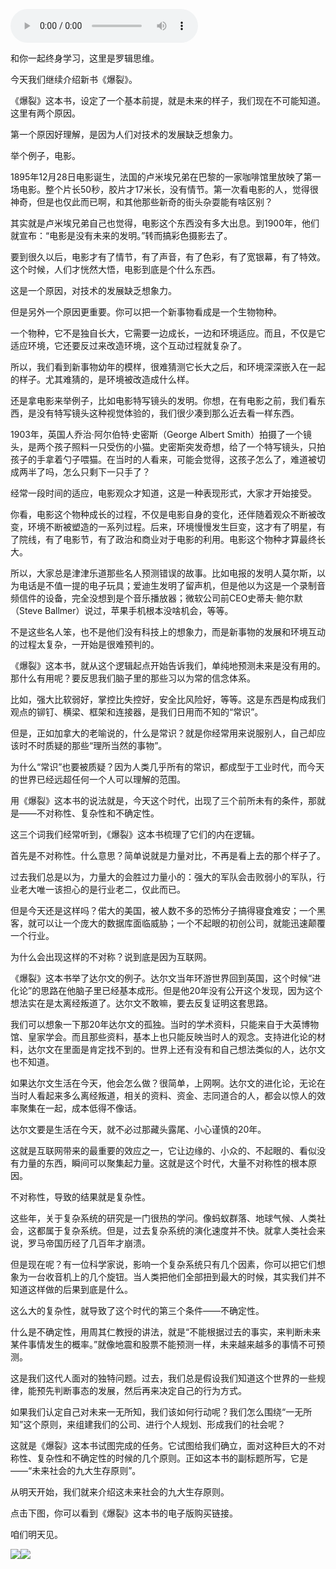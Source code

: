 <audio src="http://igetoss.cdn.igetget.com/mp3/201710/09/201710092033350914848954.mp3" controls="controls">您的浏览器不支持 audio 标签。</audio><p>和你一起终身学习，这里是罗辑思维。</p><p>今天我们继续介绍新书《爆裂》。</p><p>《爆裂》这本书，设定了一个基本前提，就是未来的样子，我们现在不可能知道。这里有两个原因。</p><p>第一个原因好理解，是因为人们对技术的发展缺乏想象力。</p><p>举个例子，电影。</p><p>1895年12月28日电影诞生，法国的卢米埃兄弟在巴黎的一家咖啡馆里放映了第一场电影。整个片长50秒，胶片才17米长，没有情节。第一次看电影的人，觉得很神奇，但是也仅此而已啊，和其他那些新奇的街头杂耍能有啥区别？</p><p>其实就是卢米埃兄弟自己也觉得，电影这个东西没有多大出息。到1900年，他们就宣布：“电影是没有未来的发明。”转而搞彩色摄影去了。</p><p>要到很久以后，电影才有了情节，有了声音，有了色彩，有了宽银幕，有了特效。这个时候，人们才恍然大悟，电影到底是个什么东西。</p><p>这是一个原因，对技术的发展缺乏想象力。</p><p>但是另外一个原因更重要。你可以把一个新事物看成是一个生物物种。</p><p>一个物种，它不是独自长大，它需要一边成长，一边和环境适应。而且，不仅是它适应环境，它还要反过来改造环境，这个互动过程就复杂了。</p><p>所以，我们看到新事物幼年的模样，很难猜测它长大之后，和环境深深嵌入在一起的样子。尤其难猜的，是环境被改造成什么样。&nbsp;</p><p>还是拿电影来举例子，比如电影特写镜头的发明。你想，在有电影之前，我们看东西，是没有特写镜头这种视觉体验的，我们很少凑到那么近去看一样东西。</p><p>1903年，英国人乔治·阿尔伯特·史密斯（George Albert Smith）拍摄了一个镜头，是两个孩子照料一只受伤的小猫。史密斯突发奇想，给了一个特写镜头，只拍孩子的手拿着勺子喂猫。在当时的人看来，可能会觉得，这孩子怎么了，难道被切成两半了吗，怎么只剩下一只手了？</p><p>经常一段时间的适应，电影观众才知道，这是一种表现形式，大家才开始接受。</p><p>你看，电影这个物种成长的过程，不仅是电影自身的变化，还伴随着观众不断被改变，环境不断被塑造的一系列过程。后来，环境慢慢发生巨变，这才有了明星，有了院线，有了电影节，有了政治和商业对于电影的利用。电影这个物种才算最终长大。</p><p>所以，大家总是津津乐道那些名人预测错误的故事。比如电报的发明人莫尔斯，以为电话是不值一提的电子玩具；爱迪生发明了留声机，但是他以为这是一个录制音频信件的设备，完全没想到是个音乐播放器；微软公司前CEO史蒂夫·鲍尔默（Steve Ballmer）说过，苹果手机根本没啥机会，等等。</p><p>不是这些名人笨，也不是他们没有科技上的想象力，而是新事物的发展和环境互动的过程太复杂，一开始是很难预判的。</p><p>《爆裂》这本书，就从这个逻辑起点开始告诉我们，单纯地预测未来是没有用的。那什么有用呢？要反思我们脑子里的那些习以为常的信念体系。</p><p>比如，强大比软弱好，掌控比失控好，安全比风险好，等等。这是东西是构成我们观点的铆钉、横梁、框架和连接器，是我们日用而不知的“常识”。</p><p>但是，正如加拿大的老喻说的，什么是常识？就是你经常用来说服别人，自己却应该时不时质疑的那些“理所当然的事物”。</p><p>为什么“常识”也要被质疑？因为人类几乎所有的常识，都成型于工业时代，而今天的世界已经远超任何一个人可以理解的范围。</p><p>用《爆裂》这本书的说法就是，今天这个时代，出现了三个前所未有的条件，那就是——不对称性、复杂性和不确定性。</p><p>这三个词我们经常听到，《爆裂》这本书梳理了它们的内在逻辑。</p><p>首先是不对称性。什么意思？简单说就是力量对比，不再是看上去的那个样子了。</p><p>过去我们总是以为，力量大的会胜过力量小的：强大的军队会击败弱小的军队，行业老大唯一该担心的是行业老二，仅此而已。</p><p>但是今天还是这样吗？偌大的美国，被人数不多的恐怖分子搞得寝食难安；一个黑客，就可以让一个庞大的数据库面临威胁；一个不起眼的初创公司，就能迅速颠覆一个行业。</p><p>为什么会出现这样的不对称？说到底是因为互联网。</p><p>《爆裂》这本书举了达尔文的例子。达尔文当年环游世界回到英国，这个时候“进化论”的思路在他脑子里已经基本成形。但是他20年没有公开这个发现，因为这个想法实在是太离经叛道了。达尔文不敢嘛，要去反复证明这套思路。</p><p>我们可以想象一下那20年达尔文的孤独。当时的学术资料，只能来自于大英博物馆、皇家学会。而且那些资料，基本上也只能反映当时人的观念。支持进化论的材料，达尔文在里面是肯定找不到的。世界上还有没有和自己想法类似的人，达尔文也不知道。</p><p>如果达尔文生活在今天，他会怎么做？很简单，上网啊。达尔文的进化论，无论在当时人看起来多么离经叛道，相关的资料、资金、志同道合的人，都会以惊人的效率聚集在一起，成本低得不像话。</p><p>达尔文要是生活在今天，就不必过那藏头露尾、小心谨慎的20年。</p><p>这就是互联网带来的最重要的效应之一，它让边缘的、小众的、不起眼的、看似没有力量的东西，瞬间可以聚集起力量。这就是这个时代，大量不对称性的根本原因。</p><p>不对称性，导致的结果就是复杂性。</p><p>这些年，关于复杂系统的研究是一门很热的学问。像蚂蚁群落、地球气候、人类社会，这都属于复杂系统。但是，过去复杂系统的演化速度并不快。就拿人类社会来说，罗马帝国历经了几百年才崩溃。</p><p>但是现在呢？有一位科学家说，影响一个复杂系统只有几个因素，你可以把它们想象为一台收音机上的几个旋钮。当人类把他们全部扭到最大的时候，其实我们并不知道这样做的后果到底是什么。</p><p>这么大的复杂性，就导致了这个时代的第三个条件——不确定性。</p><p>什么是不确定性，用周其仁教授的讲法，就是“不能根据过去的事实，来判断未来某件事情发生的概率。”就像地震和股票不能预测一样，未来越来越多的事情不可预测。</p><p>这是我们这代人面对的独特问题。过去，我们总是假设我们知道这个世界的一些规律，能预先判断事态的发展，然后再来决定自己的行为方式。</p><p>如果我们认定自己对未来一无所知，我们该如何行动呢？我们怎么围绕“一无所知”这个原则，来组建我们的公司、进行个人规划、形成我们的社会呢？</p><p>这就是《爆裂》这本书试图完成的任务。它试图给我们确立，面对这种巨大的不对称性、复杂性和不确定性的时候的几个原则。正如这本书的副标题所写，它是——“未来社会的九大生存原则”。</p><p>从明天开始，我们就来介绍这未来社会的九大生存原则。</p><p>点击下图，你可以看到《爆裂》这本书的电子版购买链接。</p><p>咱们明天见。</p><img src="https://piccdn.igetget.com/img/201710/09/201710092318151354312915.jpg" /><img src="https://piccdn.igetget.com/img/201710/09/201710092317568667592620.jpg" />